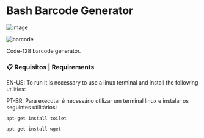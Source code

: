 # Bash Barcode Generator

![image](https://user-images.githubusercontent.com/76706456/151263011-b347fee9-a61b-47b4-abb9-703fe117c6e0.png)

![barcode](https://user-images.githubusercontent.com/76706456/151645184-f4525503-adcf-4a0d-8d32-aabbd05039cc.png)

Code-128 barcode generator.

### 📋 Requisitos | Requirements

EN-US:
To run it is necessary to use a linux terminal and install the following utilities:

PT-BR:
Para executar é necessário utilizar um terminal linux e instalar os seguintes utilitários:

```
apt-get install toilet
```

```
apt-get install wget
```
